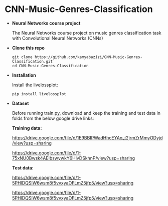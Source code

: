 # CNN-Music-Genres-Classification
* **Neural Networks course project**

   The Neural Networks course project on music genres classification task with Convolutional Neural Networks (CNNs)

* **Clone this repo**

  ```shell
  git clone https://github.com/kamyabazizi/CNN-Music-Genres-Classification.git
  cd CNN-Music-Genres-Classification
  ```

* **Installation**
  
  Install the livelossplot:
  ```shell
  pip install livelossplot
  ```

* **Dataset**

  Before running train.py, download and keep the training and test data in folds from the below google drive links:
  
  **Training data:**
  
  https://drive.google.com/file/d/1E9BBIPWadHhcEYAq_t2jrmZrMmyODyjd/view?usp=sharing

  https://drive.google.com/file/d/1-75xNU0Bwsk4AEibswywkY6HlvDSkhnP/view?usp=sharing
  
  **Test data:**
  
  https://drive.google.com/file/d/1-5PHlDQSIW6wsm8f5vvxyaOFLmZ5jfp5/view?usp=sharing
  
  https://drive.google.com/file/d/1-5PHlDQSIW6wsm8f5vvxyaOFLmZ5jfp5/view?usp=sharing
